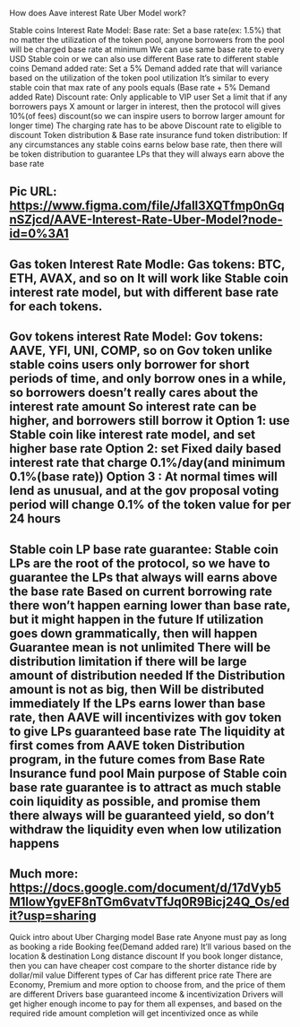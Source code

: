 How does Aave interest Rate Uber Model work?

Stable coins Interest Rate Model:
  Base rate:
    Set a base rate(ex: 1.5%) that no matter the utilization of the token pool, anyone borrowers from the pool will be charged base rate at minimum
    We can use same base rate to every USD Stable coin or we can also use different Base rate to different stable coins
  Demand added rate:
    Set a 5% Demand added rate that will variance based on the utilization of the token pool utilization
    It’s similar to every stable coin that max rate of any pools equals (Base rate + 5% Demand added Rate)
Discount rate:
    Only applicable to VIP user
    Set a limit that if any borrowers pays X amount or larger in interest, then the protocol will gives 10%(of fees) discount(so we can inspire users to borrow larger amount for longer time)
    The charging rate has to be above Discount rate to eligible to discount
Token distribution &  Base rate insurance fund token distribution:
    If any circumstances any stable coins earns below base rate, then there will be token distribution to guarantee LPs that they will always earn above the base rate
    
Pic URL:
    https://www.figma.com/file/Jfall3XQTfmp0nGqnSZjcd/AAVE-Interest-Rate-Uber-Model?node-id=0%3A1
-----------------------------------------------------------------------------------------------------    
    
Gas token Interest Rate Modle:
  Gas tokens: BTC, ETH, AVAX, and so on
  It will work like Stable coin interest rate model, but with different base rate for each tokens.
-----------------------------------------------------------------------------------------------------

Gov tokens interest Rate Model:
  Gov tokens: AAVE, YFI, UNI, COMP, so on
    Gov token unlike stable coins users only borrower for short periods of time, and only borrow ones in a while, so borrowers doesn’t really cares about the interest rate amount
    So interest rate can be higher, and borrowers still borrow it
  Option 1: use Stable coin like interest rate model, and set higher base rate
  Option 2: set Fixed daily based interest rate that charge 0.1%/day(and minimum 0.1%(base rate))
  Option 3 : At normal times will lend as unusual, and at the gov proposal voting period will change  0.1% of the token value for per 24 hours 
----------------------------------------------------------------------------------------------------

Stable coin LP base rate guarantee:
  Stable coin LPs are the root of the protocol, so we have to guarantee the LPs that always will earns above the base rate
    Based on current borrowing rate there won’t happen earning lower than base rate, but it might happen in the future
      If utilization goes down grammatically, then will happen 
    Guarantee mean is not unlimited
      There will be distribution limitation if there will be large amount of distribution needed
      If the Distribution amount is not as big, then Will be distributed immediately
  If the LPs earns lower than base rate, then AAVE will incentivizes with  gov token to give LPs guaranteed base rate
  The liquidity at first comes from AAVE token Distribution program, in the future comes from Base Rate Insurance fund pool
  Main purpose of Stable coin base rate guarantee is to attract as much stable coin liquidity as possible, and promise them there always will be guaranteed yield,  so don’t withdraw the liquidity even when low utilization happens
-----------------------------------------------------------------------------------------------------

Much more:
  https://docs.google.com/document/d/17dVyb5M1lowYgvEF8nTGm6vatvTfJq0R9Bicj24Q_Os/edit?usp=sharing
-----------------------------------------------------------------------------------------------------

Quick intro about Uber Charging model
  Base rate
    Anyone must pay as long as booking a ride
  Booking fee(Demand added rare)
    It’ll various based on the location & destination
  Long distance discount
    If you book longer distance, then you can have cheaper cost compare to the shorter distance ride by dollar/mil value
  Different types of Car has different price rate
    There are Economy, Premium and more option to choose from, and the price of them are different
  Drivers base guaranteed income & incentivization
    Drivers will get higher enough income to pay for them all expenses, and based on the required ride amount completion will get incentivized once as while





  
